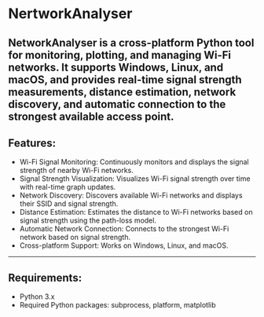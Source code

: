 # NertworkAnalyser

NetworkAnalyser is a cross-platform Python tool for monitoring, plotting, and managing Wi-Fi networks. It supports Windows, Linux, and macOS, and provides real-time signal strength measurements, distance estimation, network discovery, and automatic connection to the strongest available access point.
---
## Features:
- Wi-Fi Signal Monitoring: Continuously monitors and displays the signal strength of nearby Wi-Fi networks.
- Signal Strength Visualization: Visualizes Wi-Fi signal strength over time with real-time graph updates.
- Network Discovery: Discovers available Wi-Fi networks and displays their SSID and signal strength.
- Distance Estimation: Estimates the distance to Wi-Fi networks based on signal strength using the path-loss model.
- Automatic Network Connection: Connects to the strongest Wi-Fi network based on signal strength.
- Cross-platform Support: Works on Windows, Linux, and macOS.
---
## Requirements:
- Python 3.x
- Required Python packages: subprocess, platform, matplotlib
